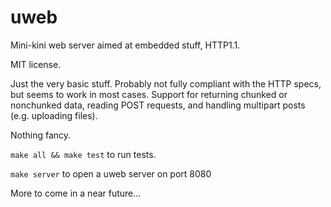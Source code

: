 # uweb
Mini-kini web server aimed at embedded stuff, HTTP1.1.

MIT license.

Just the very basic stuff. Probably not fully compliant with the HTTP specs, but seems to work in most cases. Support for returning chunked or nonchunked data, reading POST requests, and handling multipart posts (e.g. uploading files). 

Nothing fancy.


```make all && make test``` to run tests.

```make server``` to open a uweb server on port 8080

More to come in a near future...
